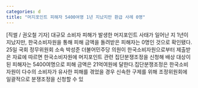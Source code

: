 ```yaml
---
categories: d
title: "머지포인트 피해자 5400여명 1년 지났지만 환급 사례 0명"
---
```

[직썰 / 권오철 기자] 대규모 소비자 피해가 발생한 머지포인트 사태가 일어난 지 1년이 지났지만, 한국소비자원을 통해 피해 금액을 돌려받은 피해자는 0명인 것으로 확인됐다. 25일 국회 정무위원회 소속 박성준 더불어민주당 의원이 한국소비자원으로부터 제출받은 자료에 따르면 한국소비자원에 머지포인트 관련 집단분쟁조정을 신청해 배상 대상이 된 피해자는 5400여명으로 피해 금액은 21억여원에 달한다.집단분쟁조정은 한국소비자원이 다수의 소비자가 유사한 피해를 겪었을 경우 신속한 구제를 위해 조정위원회에 일괄적으로 분쟁조정을 신청할 수 있